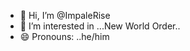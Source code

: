 - 👋 Hi, I’m @ImpaleRise
- 👀 I’m interested in ...New World Order..
- 😄 Pronouns: ..he/him

<!---
ImpaleRise/ImpaleRise is a ✨ special ✨ repository because its `README.md` (this file) appears on your GitHub profile.
You can click the Preview link to take a look at your changes.
--->
